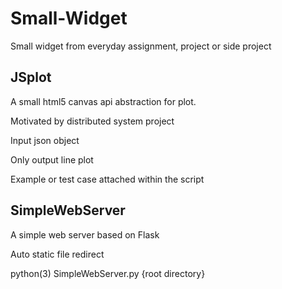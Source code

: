 # Small-Widget
Small widget from everyday assignment, project or side project

## JSplot
A small html5 canvas api abstraction for plot.

Motivated by distributed system project

Input json object

Only output line plot

Example or test case attached within the script

## SimpleWebServer
A simple web server based on Flask

Auto static file redirect

python(3) SimpleWebServer.py {root directory}
